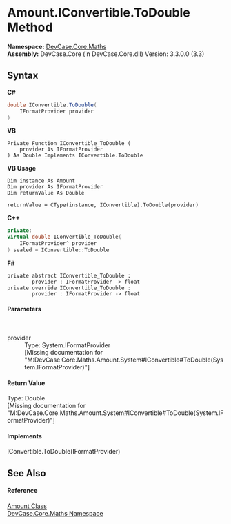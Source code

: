 # Amount.IConvertible.ToDouble Method 
 

**Namespace:**&nbsp;<a href="N_DevCase_Core_Maths">DevCase.Core.Maths</a><br />**Assembly:**&nbsp;DevCase.Core (in DevCase.Core.dll) Version: 3.3.0.0 (3.3)

## Syntax

**C#**<br />
``` C#
double IConvertible.ToDouble(
	IFormatProvider provider
)
```

**VB**<br />
``` VB
Private Function IConvertible_ToDouble ( 
	provider As IFormatProvider
) As Double Implements IConvertible.ToDouble
```

**VB Usage**<br />
``` VB Usage
Dim instance As Amount
Dim provider As IFormatProvider
Dim returnValue As Double

returnValue = CType(instance, IConvertible).ToDouble(provider)
```

**C++**<br />
``` C++
private:
virtual double IConvertible_ToDouble(
	IFormatProvider^ provider
) sealed = IConvertible::ToDouble
```

**F#**<br />
``` F#
private abstract IConvertible_ToDouble : 
        provider : IFormatProvider -> float 
private override IConvertible_ToDouble : 
        provider : IFormatProvider -> float 
```


#### Parameters
&nbsp;<dl><dt>provider</dt><dd>Type: System.IFormatProvider<br />\[Missing <param name="provider"/> documentation for "M:DevCase.Core.Maths.Amount.System#IConvertible#ToDouble(System.IFormatProvider)"\]</dd></dl>

#### Return Value
Type: Double<br />\[Missing <returns> documentation for "M:DevCase.Core.Maths.Amount.System#IConvertible#ToDouble(System.IFormatProvider)"\]

#### Implements
IConvertible.ToDouble(IFormatProvider)<br />

## See Also


#### Reference
<a href="T_DevCase_Core_Maths_Amount">Amount Class</a><br /><a href="N_DevCase_Core_Maths">DevCase.Core.Maths Namespace</a><br />